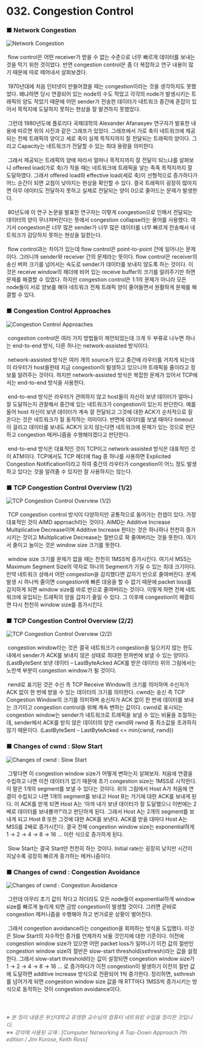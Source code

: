 ﻿# 032. Congestion Control
### ■ Network Congestion
![Network Congestion](https://raw.githubusercontent.com/taechacode/ComputerScienceRepository/master/Computer%20Network/images/CN_032_01.PNG)
<br><br>
&nbsp;flow control은 어떤 receiver가 받을 수 없는 수준으로 너무 빠르게 데이터를 보내는 것을 막기 위한 것이었다. 반면 congestion control은 좀 더 복잡하고 연구 내용이 많기 때문에 따로 떼어내서 살펴보겠다.
<br><br>
&nbsp;1970년대에 처음 인터넷이 만들어졌을 때는 congestion이라는 것을 생각하지도 못했었다. 왜냐하면 당시 연결되어 있는 node의 수도 적었고 각각의 node가 발생시키는 트래픽의 양도 작았기 때문에 어떤 sender가 전송한 데이터가 네트워크 중간에 혼잡이 있어서 목적지에 도달하지 못하는 현상을 잘 발견하지 못했었다.
<br><br>
&nbsp;그런데 1980년도에 플로리다 국제대학의 Alexander Afanasyev 연구자가 발표한 내용에 따르면 위의 사진과 같은 그래프가 있었다. 그래프에서 가로 축이 네트워크에 제공되는 전체 트래픽의 양이고 세로 축이 실제 목적지까지 잘 전달되는 트래픽의 양이다. 그리고 Capacity는 네트워크가 전달할 수 있는 최대 용량을 의미한다.
<br><br>
&nbsp;그래서 제공되는 트래픽의 양에 따라서 얼마나 목적지까지 잘 전달이 되느냐를 살펴보니 offered load(가로 축)가 작을 때는 네트워크에 트래픽을 넣는 족족 목적지까지 잘 도달하였다. 그래서 offered load와 effective load(세로 축)이 선형적으로 증가하다가 어느 순간이 되면 교점이 낮아지는 현상을 확인할 수 있다. 결국 트래픽이 굉장히 많아지면 아무 데이터도 전달하지 못하고 실제로 전달되는 양이 0으로 줄어드는 문제가 발생한다.
<br><br>
&nbsp;80년도에 이 연구 논문을 발표한 연구자는 이렇게 congestion으로 인해서 전달되는 데이터의 양이 무너져버린다는 뜻에서 congestion collapse라는 용어를 사용했다. 여기서 congestion은 너무 많은 sender가 너무 많은 데이터를 너무 빠르게 전송해서 네트워크가 감당하지 못하는 현상을 일컫는다.
<br><br>
&nbsp;flow control과는 차이가 있는데 flow control은 point-to-point 간에 일어나는 문제이다. 그러니까 sender와 receiver 간의 문제라는 뜻이다. flow control은 receiver의 송신 버퍼 크기를 넘어서는 속도로 sender가 데이터를 보내지 않도록 하는 것이다. 이것은 receive window의 헤더에 비어 있는 receive buffer의 크기를 알려주기만 하면 문제를 해결할 수 있었다. 하지만 congestion control은 1:1의 문제가 아니라 모든 node들이 서로 양보를 해야 네트워크 전체 트래픽 양이 줄어들면서 원활하게 문제를 해결할 수 있다.
<br>
### ■ Congestion Control Approaches
![Congestion Control Approaches]( https://raw.githubusercontent.com/taechacode/ComputerScienceRepository/master/Computer%20Network/images/CN_032_02.PNG)
<br><br>
&nbsp;congestion control은 여러 가지 방법들이 제안되었는데 크게 두 부류로 나누면 하나는 end-to-end 방식, 다른 하나는 network-assisted 방식이다.
<br><br>
&nbsp;network-assisted 방식은 여러 개의 source가 있고 중간에 라우터를 거치게 되는데 이 라우터가 host들한테 지금 congestion이 발생하고 있으니까 트래픽을 줄이라고 정보를 알려주는 것이다. 하지만 network-assisted 방식은 복잡한 문제가 있어서 TCP에서는 end-to-end 방식을 사용한다.
<br><br>
&nbsp;end-to-end 방식은 라우터가 관여하지 않고 host들이 자신이 보낸 데이터가 얼마나 잘 도달하는지 관찰해서 중간에 있는 네트워크가 congestion이 있는지 판단한다. 예를 들어 host 자신이 보낸 데이터가 계속 잘 전달되고 그것에 대한 ACK가 순차적으로 잘 온다는 것은 네트워크가 잘 동작하는 의미이다. 반면에 데이터를 보낼 때마다 timeout이 걸리고 데이터를 보내도 ACK가 오지 않는다면 네트워크에 문제가 있는 것으로 판단하고 congestion 매커니즘을 수행해야겠다고 판단한다.
<br><br>
&nbsp;end-to-end 방식은 대표적인 것이 TCP이고 network-assisted 방식은 대표적인 것이 ATM이다. TCP에서도 TCP 헤더에 flag 중 하나를 사용하면 Explicited Congestion Notification이라고 하여 중간의 라우터가 congestion이 어느 정도 발생하고 있다는 것을 알려줄 수 있지만 잘 사용하지는 않는다.
<br>
### ■ TCP Congestion Control Overview (1/2)
![TCP Congestion Control Overview (1/2)]( https://raw.githubusercontent.com/taechacode/ComputerScienceRepository/master/Computer%20Network/images/CN_032_03.PNG)
<br><br>
&nbsp;TCP congestion control 방식이 다양하지만 공통적으로 들어가는 컨셉이 있다. 가장 대표적인 것이 AIMD approach라는 것이다. AIMD는 Additive Increase Multiplicative Decrease이며 Additive Increase 한다는 것은 하나하나 천천히 증가시키는 것이고 Multiplicative Decrease는 절반으로 확 줄여버리는 것을 뜻한다. 여기서 줄이고 늘이는 것은 window size 크기를 뜻한다.
<br><br>
&nbsp;window size 크기를 문제가 없을 때는 천천히 1MSS씩 증가시킨다. 여기서 MSS는 Maximum Segment Size의 약자로 하나의 Segment가 가질 수 있는 최대 크기이다. 만약 네트워크 상에서 어떤 congestion을 감지했다면 갑자기 반으로 줄여버린다. 문제 발생 시 하나씩 줄이면 congestion에 빠른 대응을 할 수 없기 때문에 packet loss를 감지하게 되면 window size를 바로 반으로 줄여버리는 것이다. 이렇게 하면 전체 네트워크에 유입되는 트래픽의 양을 갑자기 줄일 수 있다. 그 이후에 congestion이 해결되면 다시 천천히 window size를 증가시킨다.
<br>
### ■ TCP Congestion Control Overview (2/2)
![TCP Congestion Control Overview (2/2)]( https://raw.githubusercontent.com/taechacode/ComputerScienceRepository/master/Computer%20Network/images/CN_032_04.PNG) 
<br><br>
&nbsp;congestion window라는 것은 결국 네트워크가 congestion을 일으키지 않는 한도 내에서 sender가 ACK를 보내지 않은 상태로 최대한 한꺼번에 보낼 수 있는 양이다. (LastByteSent 보낸 데이터 – LastByteAcked ACK를 받은 데이터) 위의 그림에서는 노란색 부분이 congestion window가 될 것이다.
<br><br>
&nbsp;rwnd로 표기된 것은 수신 측 TCP Receive Window의 크기를 의미하며 수신자가 ACK 없이 한 번에 받을 수 있는 데이터의 크기를 의미한다. cwnd는 송신 측 TCP Congestion Window의 크기를 의미하며 송신자가 ACK 없이 한 번에 데이터를 보내는 크기이고 congestion control을 위해 계속 변하는 값이다. cwnd로 표시되는 congestion window는 sender가 네트워크로 트래픽을 보낼 수 있는 비율을 조절하는데, sender에서 ACK를 받지 않은 데이터의 양은 cwnd와 rwnd 중 최소값을 초과하지 않기 때문이다. (LastByteSent – LastByteAcked <= min{cwnd, rwnd})
<br>
### ■ Changes of cwnd : Slow Start
![Changes of cwnd : Slow Start]( https://raw.githubusercontent.com/taechacode/ComputerScienceRepository/master/Computer%20Network/images/CN_032_05.PNG) 
<br><br>
&nbsp;그렇다면 이 congestion window size가 어떻게 변하는지 살펴보자. 처음에 연결을 수립하고 나면 이전 데이터가 없기 때문에 초기 congestion size는 1MSS로 시작한다. 이 말은 1개의 segment를 보낼 수 있다는 것이다. 위의 그림에서 Host A가 처음에 연결이 수립되고 나면 1개의 segment를 보내고 Host B는 거기에 대한 ACK를 보내게 된다. 이 ACK를 받게 되면 Host A는 ‘아까 내가 보낸 데이터가 잘 도달했으니 이번에는 2배로 데이터를 보내볼까?’라고 판단하게 된다. 그래서 Host A는 2개의 segment를 보내게 되고 Host B 또한 그것에 대한 ACK를 보낸다. ACK를 받을 대마다 Host A는 MSS를 2배로 증가시킨다. 결국 전체 congestion window size는 exponential하게 1 → 2 → 4 → 8 → 16 … 이런 식으로 증가하게 된다.
<br><br>
&nbsp;Slow Start는 결국 Start만 천천히 하는 것이다. Initial rate는 굉장히 낮지만 시간이 지날수록 굉장히 빠르게 증가하는 메커니즘이다.
<br>
### ■ Changes of cwnd : Congestion Avoidance
![Changes of cwnd : Congestion Avoidance]( https://github.com/taechacode/ComputerScienceRepository/blob/master/Computer%20Network/images/CN_032_06.PNG) 
<br><br>
&nbsp;그런데 아무리 초기 값이 작다고 하더라도 모든 node들이 exponential하게 window size를 빠르게 늘리게 되면 금방 congestion이 발생할 것이다. 그러면 곧바로 congestion 메커니즘을 수행해야 하고 번거로운 상황이 벌어진다.
<br><br>
&nbsp;그래서 congestion avoidance라는 congestion을 회피하는 방식을 도입했다. 이것은 Slow Start의 지수적인 증가를 언제까지 놔둘 것인지에 대한 기준이다. 이전에 congestion window size가 있으면 어떤 packet loss가 일어나기 이전 값의 절반인 congestion window size의 절반은 slow-start threshold(ssthresh)라는 값을 설정한다. 그래서 slow-start threshold라는 값이 설정되면 congestion window size가 1 → 2 → 4 → 8 → 16 … 로 증가하다가 이전 congestion이 발생하기 이전의 절반 값에 도달하면 additive increase 방식으로 전환되어 1씩 증가한다. 정리하면, ssthresh를 넘어가게 되면 congestion window size 값을 매 RTT마다 1MSS씩 증가시키는 방식으로 동작하는 것이 congestion avoidance이다.
<br><br><br>
###### <span style="color:#666666">※ 본 정리 내용은 부산대학교 유영환 교수님의 컴퓨터 네트워킹 수업을 정리한 것입니다.<br>※※ 강의에 사용된 교재 : [Computer Networking A Top-Down Approach 7th edition / Jim Kurose, Keith Ross]</span>
